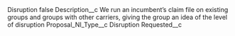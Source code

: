 <?xml version="1.0" encoding="UTF-8"?>
<CustomMetadata xmlns="http://soap.sforce.com/2006/04/metadata" xmlns:xsi="http://www.w3.org/2001/XMLSchema-instance" xmlns:xsd="http://www.w3.org/2001/XMLSchema">
    <label>Disruption</label>
    <protected>false</protected>
    <values>
        <field>Description__c</field>
        <value xsi:type="xsd:string">We run an incumbent’s claim file on existing groups and groups with other carriers, giving the group an idea of the level of disruption</value>
    </values>
    <values>
        <field>Proposal_NI_Type__c</field>
        <value xsi:type="xsd:string">Disruption</value>
    </values>
    <values>
        <field>Requested__c</field>
        <value xsi:nil="true"/>
    </values>
</CustomMetadata>
